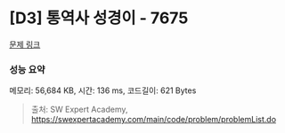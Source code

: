 # [D3] 통역사 성경이 - 7675 

[문제 링크](https://swexpertacademy.com/main/code/problem/problemDetail.do?contestProbId=AWqPvqoqSLQDFAT_) 

### 성능 요약

메모리: 56,684 KB, 시간: 136 ms, 코드길이: 621 Bytes



> 출처: SW Expert Academy, https://swexpertacademy.com/main/code/problem/problemList.do